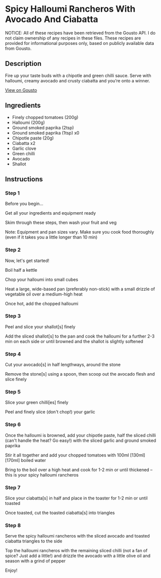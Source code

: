 # Spicy Halloumi Rancheros With Avocado And Ciabatta

NOTICE: All of these recipes have been retrieved from the Gousto API. I do not claim ownership of any recipes in these files. These recipes are provided for informational purposes only, based on publicly available data from Gousto.

## Description

Fire up your taste buds with a chipotle and green chilli sauce. Serve with halloumi, creamy avocado and crusty ciabatta and you’re onto a winner. 

[View on Gousto](https://www.gousto.co.uk/recipes/cookbook/spicy-halloumi-rancheros-with-avocado-ciabatta)

## Ingredients

- Finely chopped tomatoes (200g)
- Halloumi (200g)
- Ground smoked paprika (2tsp)
- Ground smoked paprika (1tsp) x0
- Chipotle paste (20g)
- Ciabatta x2
- Garlic clove
- Green chilli
- Avocado
- Shallot

## Instructions


### Step 1

Before you begin...

Get all your ingredients and equipment ready

Skim through these steps, then wash your fruit and veg

Note: Equipment and pan sizes vary. Make sure you cook food thoroughly (even if it takes you a little longer than 10 min)


### Step 2

Now, let's get started!

Boil half a kettle

Chop your halloumi into small cubes

Heat a large, wide-based pan (preferably non-stick) with a small drizzle of vegetable oil over a medium-high heat

Once hot, add the chopped halloumi


### Step 3

Peel and slice your shallot[s] finely

Add the sliced shallot[s] to the pan and cook the halloumi for a further 2-3 min on each side or until browned and the shallot is slightly softened


### Step 4

Cut your avocado[s] in half lengthways, around the stone

Remove the stone[s] using a spoon, then scoop out the avocado flesh and slice finely


### Step 5

Slice your green chilli[es] finely

Peel and finely slice (don't chop!) your garlic


### Step 6

Once the halloumi is browned, add your chipotle paste, half the sliced chilli (can't handle the heat? Go easy!) with the sliced garlic and ground smoked paprika

Stir it all together and add your chopped tomatoes with 100ml <span class="text-purple">[130ml]</span> <span class="text-danger">[170ml]</span> boiled water

Bring to the boil over a high heat and cook for 1-2 min or until thickened – this is your spicy halloumi rancheros


### Step 7

Slice your ciabatta[s] in half and place in the toaster for 1-2 min or until toasted

Once toasted, cut the toasted ciabatta[s] into triangles

### Step 8

Serve the spicy halloumi rancheros with the sliced avocado and toasted ciabatta triangles to the side

Top the halloumi rancheros with the remaining sliced chilli (not a fan of spice? Just add a little!) and drizzle the avocado with a little olive oil and season with a grind of pepper

Enjoy!

